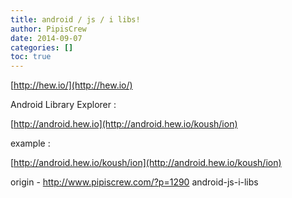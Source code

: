 ```yaml
---
title: android / js / i libs!
author: PipisCrew
date: 2014-09-07
categories: []
toc: true
---
```


[http://hew.io/](http://hew.io/)

Android Library Explorer :

[http://android.hew.io](http://android.hew.io/koush/ion)

example :

[http://android.hew.io/koush/ion](http://android.hew.io/koush/ion)

origin - http://www.pipiscrew.com/?p=1290 android-js-i-libs